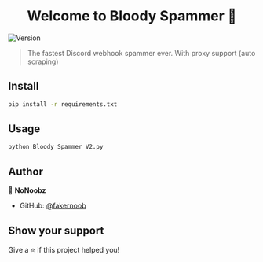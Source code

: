 <h1 align="center">Welcome to Bloody Spammer 👋</h1>
<p>
  <img alt="Version" src="https://img.shields.io/badge/version-2.0.0-blue.svg?cacheSeconds=2592000" />
</p>

> The fastest Discord webhook spammer ever. With proxy support (auto scraping)

## Install

```sh
pip install -r requirements.txt 
```

## Usage

```sh
python Bloody Spammer V2.py
```

## Author

👤 **NoNoobz**

* GitHub: [@fakernoob](https://github.com/fakernoob)


## Show your support

Give a ⭐️ if this project helped you!


